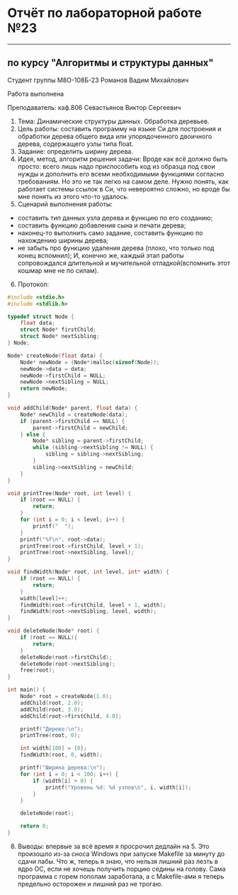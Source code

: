 # Отчёт по лабораторной работе №23

---

## по курсу "Алгоритмы и структуры данных"


Студент группы М8О-108Б-23 Романов Вадим Михайлович

Работа выполнена

Преподаватель: каф.806 Севастьянов Виктор Сергеевич
1. Тема: Динамические структуры данных. Обработка деревьев.
2. Цель работы: составить программу на языке Си для построения и обработки дерева общего вида или упорядоченного двоичного дерева, содержащего узлы типа float.
3. Задание: определить ширину дерева.
4. Идея, метод, алгоритм решения задачи: 
Вроде как всё должно быть просто: всего лишь надо приспособить код из образца под свои нужды и дополнить его всеми необходимыми функциями согласно требованиям. Но это не так легко на самом деле. Нужно понять, как работает системы ссылок в Си, что невероятно сложно, но вроде бы мне понять из этого что-то удалось.
5. Сценарий выполнения работы:
- составить тип данных узла дерева и функцию по его созданию;
- составить функцию добавления сына и печати дерева;
- наконец-то выполнить само задание, составить функцию по нахождению ширины дерева;
- не забыть про функцию удаления дерева (плохо, что только под конец вспомнил);
И, конечно же, каждый этап работы сопровождался длительной и мучительной отладкой(вспомнить этот кошмар мне не по силам).
6. Протокол:
```c
#include <stdio.h>
#include <stdlib.h>

typedef struct Node {
    float data;
    struct Node* firstChild;
    struct Node* nextSibling;
} Node;

Node* createNode(float data) {
    Node* newNode = (Node*)malloc(sizeof(Node));
    newNode->data = data;
    newNode->firstChild = NULL;
    newNode->nextSibling = NULL;
    return newNode;
}

void addChild(Node* parent, float data) {
    Node* newChild = createNode(data);
    if (parent->firstChild == NULL) {
        parent->firstChild = newChild;
    } else {
        Node* sibling = parent->firstChild;
        while (sibling->nextSibling != NULL) {
            sibling = sibling->nextSibling;
        }
        sibling->nextSibling = newChild;
    }
}

void printTree(Node* root, int level) {
    if (root == NULL) {
        return;
    }
    for (int i = 0; i < level; i++) {
        printf("  ");
    }
    printf("%f\n", root->data);
    printTree(root->firstChild, level + 1);
    printTree(root->nextSibling, level);
}

void findWidth(Node* root, int level, int* width) {
    if (root == NULL) {
        return;
    }
    width[level]++;
    findWidth(root->firstChild, level + 1, width);
    findWidth(root->nextSibling, level, width);
}

void deleteNode(Node* root) {
    if (root == NULL){
        return;
    }
    deleteNode(root->firstChild);
    deleteNode(root->nextSibling);
    free(root);
}

int main() {
    Node* root = createNode(1.0);
    addChild(root, 2.0);
    addChild(root, 3.0);
    addChild(root->firstChild, 4.0);

    printf("Дерево:\n");
    printTree(root, 0);

    int width[100] = {0};
    findWidth(root, 0, width);

    printf("Ширина дерева:\n");
    for (int i = 0; i < 100; i++) {
        if (width[i] > 0) {
            printf("Уровень %d: %d узлов\n", i, width[i]);
        }
    }

    deleteNode(root);

    return 0;
}
``` 
8. Выводы: впервые за всё время я просрочил дедлайн на 5. Это произошло из-за сноса Windows при запуске Makefile за минуту до сдачи лабы. Что ж, теперь я знаю, что нельзя лишний раз лезть в ядро ОС, если не хочешь получить порцию седины на голову. Сама программа с горем пополам заработала, а с Makefile-ами я теперь предельно осторожен и лишний раз не трогаю.